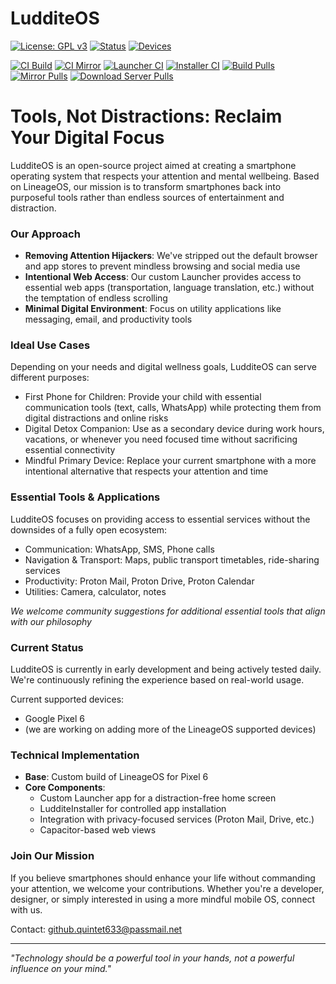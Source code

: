 # LudditeOS

[![License: GPL v3](https://img.shields.io/badge/License-GPLv3-blue.svg)](https://www.gnu.org/licenses/gpl-3.0)
[![Status](https://img.shields.io/badge/Status-Early%20Development-yellow)](https://github.com/ostaubzug/LudditeOS)
[![Devices](https://img.shields.io/badge/Supported%20Devices-Pixel%206-green)](https://github.com/ostaubzug/LudditeOS)

[![CI Build](https://github.com/ostaubzug/LudditeOSBashScripts/actions/workflows/docker-publish-build.yml/badge.svg)](https://github.com/ostaubzug/LudditeOSBashScripts/actions/workflows/docker-publish-build.yml)
[![CI Mirror](https://github.com/ostaubzug/LudditeOSBashScripts/actions/workflows/docker-publish-mirror.yml/badge.svg)](https://github.com/ostaubzug/LudditeOSBashScripts/actions/workflows/docker-publish-mirror.yml)
[![Launcher CI](https://github.com/ostaubzug/LudditeFocusLauncher/actions/workflows/android.yml/badge.svg)](https://github.com/ostaubzug/LudditeFocusLauncher/actions/workflows/android.yml)
[![Installer CI](https://github.com/LudditeOS/LudditeInstaller/actions/workflows/android.yml/badge.svg)](https://github.com/LudditeOS/LudditeInstaller/actions/workflows/android.yml)
[![Build Pulls](https://img.shields.io/docker/pulls/oli1115/ludditebuild)](https://hub.docker.com/r/oli1115/ludditebuild)
[![Mirror Pulls](https://img.shields.io/docker/pulls/oli1115/ludditemirrorsync)](https://hub.docker.com/r/oli1115/ludditemirrorsync)
[![Download Server Pulls](https://img.shields.io/docker/pulls/oli1115/ludditedownloadserver)](https://hub.docker.com/r/oli1115/ludditedownloadserver)

# Tools, Not Distractions: Reclaim Your Digital Focus

LudditeOS is an open-source project aimed at creating a smartphone operating system that respects your attention and mental wellbeing. Based on LineageOS, our mission is to transform smartphones back into purposeful tools rather than endless sources of entertainment and distraction.

### Our Approach

- **Removing Attention Hijackers**: We've stripped out the default browser and app stores to prevent mindless browsing and social media use
- **Intentional Web Access**: Our custom Launcher provides access to essential web apps (transportation, language translation, etc.) without the temptation of endless scrolling
- **Minimal Digital Environment**: Focus on utility applications like messaging, email, and productivity tools

### Ideal Use Cases

Depending on your needs and digital wellness goals, LudditeOS can serve different purposes:

- First Phone for Children: Provide your child with essential communication tools (text, calls, WhatsApp) while protecting them from digital distractions and online risks
- Digital Detox Companion: Use as a secondary device during work hours, vacations, or whenever you need focused time without sacrificing essential connectivity
- Mindful Primary Device: Replace your current smartphone with a more intentional alternative that respects your attention and time

### Essential Tools & Applications

LudditeOS focuses on providing access to essential services without the downsides of a fully open ecosystem:

- Communication: WhatsApp, SMS, Phone calls
- Navigation & Transport: Maps, public transport timetables, ride-sharing services
- Productivity: Proton Mail, Proton Drive, Proton Calendar
- Utilities: Camera, calculator, notes

_We welcome community suggestions for additional essential tools that align with our philosophy_

### Current Status

LudditeOS is currently in early development and being actively tested daily. We're continuously refining the experience based on real-world usage.

Current supported devices:

- Google Pixel 6
- (we are working on adding more of the LineageOS supported devices)

### Technical Implementation

- **Base**: Custom build of LineageOS for Pixel 6
- **Core Components**:
  - Custom Launcher app for a distraction-free home screen
  - LudditeInstaller for controlled app installation
  - Integration with privacy-focused services (Proton Mail, Drive, etc.)
  - Capacitor-based web views

### Join Our Mission

If you believe smartphones should enhance your life without commanding your attention, we welcome your contributions. Whether you're a developer, designer, or simply interested in using a more mindful mobile OS, connect with us.

Contact: github.quintet633@passmail.net

---

_"Technology should be a powerful tool in your hands, not a powerful influence on your mind."_
